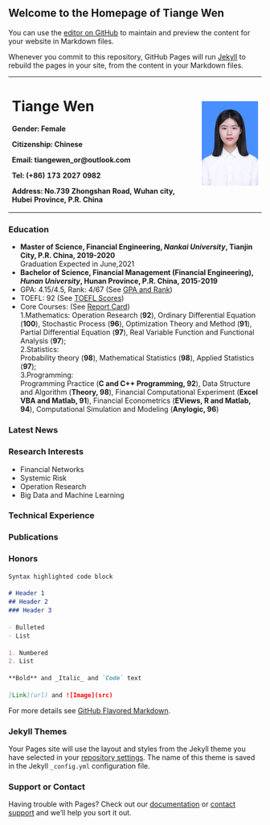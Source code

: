## Welcome to the Homepage of Tiange Wen

You can use the [editor on GitHub](https://github.com/Tiangewen-1125/tiangewen.github.io/edit/master/README.md) to maintain and preview the content for your website in Markdown files.

Whenever you commit to this repository, GitHub Pages will run [Jekyll](https://jekyllrb.com/) to rebuild the pages in your site, from the content in your Markdown files.

<table border="0">
  <tr>
    <td width="75%">
      <h1>Tiange Wen</h1>
      <p><b>Gender: Female</b></p>
      <p><b>Citizenship: Chinese</b></p>
      <p><b>Email: tiangewen_or@outlook.com</b></p>
      <p><b>Tel: (+86) 173 2027 0982</b></p>
      <p><b>Address: No.739 Zhongshan Road, Wuhan city, Hubei Province, P.R. China</b></p>
    </td>
    <td width="25%">
      <img src="/wentg_photo.jpg" width="100%">     
    </td>
  </tr>
</table>


### Education
- **Master of Science, Financial Engineering, _Nankai University_, Tianjin City, P.R. China, 2019-2020**  
Graduation Expected in June,2021
- **Bachelor of Science, Financial Management (Financial Engineering), _Hunan University_, Hunan Province, P.R. China, 2015-2019**
- GPA: 4.15/4.5, Rank: 4/67 (See [GPA and Rank](/gpa&rank.jpg))
- TOEFL: 92 (See [TOEFL Scores](/toefl.jpg))
- Core Courses: (See [Report Card](/reportcard.jpg))  
1.Mathematics:
Operation Research (**92**), Ordinary Differential Equation (**100**), Stochastic Process (**96**), Optimization Theory and Method (**91**), Partial Differential Equation (**97**), Real Variable Function and Functional Analysis (**97**);  
2.Statistics:  
Probability theory (**98**), Mathematical Statistics (**98**), Applied Statistics (**97**);  
3.Programming:  
Programming Practice (**C and C++ Programming, 92**), Data Structure and Algorithm (**Theory, 98**), Financial Computational Experiment (**Excel VBA and Matlab, 91**), Financial Econometrics (**EViews, R and Matlab, 94**), Computational Simulation and Modeling (**Anylogic, 96**)

### Latest News
### Research Interests
- Financial Networks
- Systemic Risk
- Operation Research
- Big Data and Machine Learning

### Technical Experience
### Publications
### Honors

```markdown
Syntax highlighted code block

# Header 1
## Header 2
### Header 3

- Bulleted
- List

1. Numbered
2. List

**Bold** and _Italic_ and `Code` text

[Link](url) and ![Image](src)
```

For more details see [GitHub Flavored Markdown](https://guides.github.com/features/mastering-markdown/).

### Jekyll Themes

Your Pages site will use the layout and styles from the Jekyll theme you have selected in your [repository settings](https://github.com/Tiangewen-1125/tiangewen.github.io/settings). The name of this theme is saved in the Jekyll `_config.yml` configuration file.

### Support or Contact

Having trouble with Pages? Check out our [documentation](https://help.github.com/categories/github-pages-basics/) or [contact support](https://github.com/contact) and we’ll help you sort it out.
